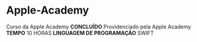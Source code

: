 # Apple-Academy
Curso da Apple Academy
**CONCLUÍDO** Providenciado pela Apple Academy
**TEMPO** 10 HORAS
**LINGUAGEM DE PROGRAMAÇÃO** SWIFT
